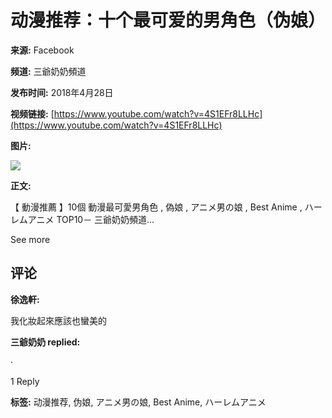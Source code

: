 # 动漫推荐：十个最可爱的男角色（伪娘）

**来源:** Facebook

**频道:** 三爺奶奶頻道

**发布时间:** 2018年4月28日

**视频链接:** [https://www.youtube.com/watch?v=4S1EFr8LLHc](https://www.youtube.com/watch?v=4S1EFr8LLHc)

**图片:**

![](https://scontent-sjc3-1.xx.fbcdn.net/v/t15.5256-10/28774350_427313361029888_7223830096438624256_n.jpg?stp=dst-jpg_s960x960_tt6&_nc_cat=107&ccb=1-7&_nc_sid=50ce42&_nc_ohc=iNxFTAmrBhIQ7kNvgFE6KGB&_nc_oc=AdhUajjVNUEMO6QhCoqcGTJMHsWQJxSwzzpb-BQ-BFSXXarKfRsA18U1JF9Z5Vgskds&_nc_zt=23&_nc_ht=scontent-sjc3-1.xx&_nc_gid=Amog0D3ErB9FbF1vClnwytx&oh=00_AYCrpfZ28OOvX8FfWrD_83IX_D2gIhmfzCkG3BeoGwh_NQ&oe=67CAB354)

**正文:**

【 動漫推薦 】10個 動漫最可愛男角色 , 偽娘 , アニメ男の娘 , Best Anime , ハーレムアニメ TOP10－ 三爺奶奶頻道…

See more

## 评论

**徐逸軒:**

我化妝起來應該也蠻美的

**三爺奶奶 replied:**

·

1 Reply

**标签:** 动漫推荐, 伪娘, アニメ男の娘, Best Anime, ハーレムアニメ

